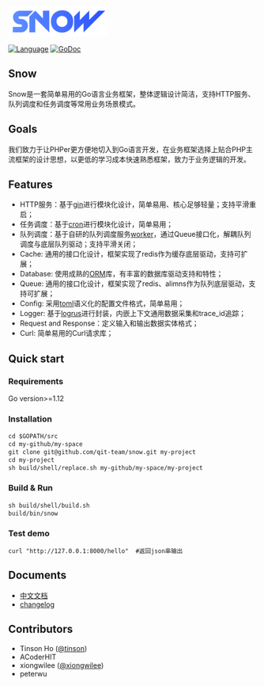 <img src='docs/img/snow1.png' width="200">


[![Language](https://img.shields.io/badge/Language-Go-blue.svg)](https://golang.org/)
[![GoDoc](https://godoc.org/github.com/qit-team/snow?status.svg)](https://godoc.org/github.com/qit-team/snow)

## Snow
Snow是一套简单易用的Go语言业务框架，整体逻辑设计简洁，支持HTTP服务、队列调度和任务调度等常用业务场景模式。

## Goals
我们致力于让PHPer更方便地切入到Go语言开发，在业务框架选择上贴合PHP主流框架的设计思想，以更低的学习成本快速熟悉框架，致力于业务逻辑的开发。

## Features
- HTTP服务：基于[gin](https://github.com/gin-gonic/gin)进行模块化设计，简单易用、核心足够轻量；支持平滑重启；
- 任务调度：基于[cron](https://github.com/robfig/cron)进行模块化设计，简单易用；
- 队列调度：基于自研的队列调度服务[worker](https://github.com/qit-team/work)，通过Queue接口化，解耦队列调度与底层队列驱动；支持平滑关闭；
- Cache: 通用的接口化设计，框架实现了redis作为缓存底层驱动，支持可扩展；
- Database: 使用成熟的[ORM](https://github.com/go-xorm/xorm)库，有丰富的数据库驱动支持和特性；
- Queue: 通用的接口化设计，框架实现了redis、alimns作为队列底层驱动，支持可扩展；
- Config: 采用[toml](https://github.com/toml-lang/toml)语义化的配置文件格式，简单易用；
- Logger: 基于[logrus](github.com/sirupsen/logrus)进行封装，内嵌上下文通用数据采集和trace_id追踪；
- Request and Response：定义输入和输出数据实体格式；
- Curl: 简单易用的Curl请求库；


## Quick start

### Requirements
Go version>=1.12

### Installation
```shell
cd $GOPATH/src
cd my-github/my-space
git clone git@github.com/qit-team/snow.git my-project
cd my-project
sh build/shell/replace.sh my-github/my-space/my-project
```

### Build & Run
```shell
sh build/shell/build.sh
build/bin/snow
```

### Test demo
```
curl "http://127.0.0.1:8000/hello"  #返回json串输出
```

## Documents

- [中文文档](https://github.com/qit-team/snow/wiki)
- [changelog](https://github.com/qit-team/snow/blob/master/CHANGLOG.md)

## Contributors

- Tinson Ho ([@tinson](https://github.com/hetiansu5))
- ACoderHIT
- xiongwilee ([@xiongwilee](https://github.com/xiongwilee))
- peterwu




